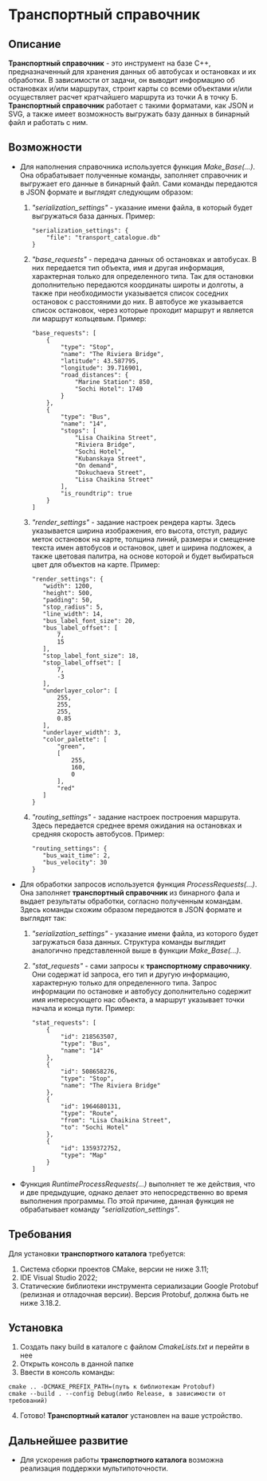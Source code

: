 # Транспортный справочник

## Описание
**Транспортный справочник** - это инструмент на базе C++, предназначенный для хранения данных об автобусах и остановках и их обработки. В зависимости от задачи, он выводит информацию об остановках и/или маршрутах, строит карты со всеми объектами и/или осуществляет расчет кратчайшего маршрута из точки А в точку Б. **Транспортный справочник** работает с такими форматами, как JSON и SVG, а также имеет возможность выгружать базу данных в бинарный файл и работать с ним. 

## Возможности
* Для наполнения справочника используется функция *Make_Base(...)*. Она обрабатывает полученные команды, заполняет справочник и выгружает его данные в бинарный файл. Сами команды передаются в JSON формате и выглядят следующим образом:
    1) *"serialization_settings"* - указание имени файла, в который будет выгружаться база данных. Пример:
        
        ```
        "serialization_settings": {
            "file": "transport_catalogue.db"
        }
        ```
    2) *"base_requests"* - передача данных об остановках и автобусах. В них передается тип объекта, имя и другая информация, характерная только для определенного типа. Так для остановки дополнительно передаются координаты широты и долготы, а также при необходимости указывается список соседних остановок с расстояними до них. В автобусе же указывается список остановок, через которые проходит маршрут и является ли маршрут кольцевым. Пример:
        
        ```
        "base_requests": [
            {
                "type": "Stop",
                "name": "The Riviera Bridge",
                "latitude": 43.587795,
                "longitude": 39.716901,
                "road_distances": {
                    "Marine Station": 850,
                    "Sochi Hotel": 1740
                }
            },
            {
                "type": "Bus",
                "name": "14",
                "stops": [
                    "Lisa Chaikina Street",
                    "Riviera Bridge",
                    "Sochi Hotel",
                    "Kubanskaya Street",
                    "On demand",
                    "Dokuchaeva Street",
                    "Lisa Chaikina Street"
                ],
                "is_roundtrip": true
            }
        ]
        ```
    3) *"render_settings"* - задание настроек рендера карты. Здесь указывается ширина изображения, его высота, отступ, радиус меток остановок на карте, толщина линий, размеры и смещение текста имен автобусов и остановок, цвет и ширина подложек, а также цветовая палитра, на основе которой и будет выбираться цвет для объектов на карте. Пример:
        
        ```
        "render_settings": {
           "width": 1200,
           "height": 500,
           "padding": 50,
           "stop_radius": 5,
           "line_width": 14,
           "bus_label_font_size": 20,
           "bus_label_offset": [
               7,
               15
           ],
           "stop_label_font_size": 18,
           "stop_label_offset": [
               7,
               -3
           ],
           "underlayer_color": [
               255,
               255,
               255,
               0.85
           ],
           "underlayer_width": 3,
           "color_palette": [
               "green",
               [
                   255,
                   160,
                   0
               ],
               "red"
           ]
        }
        ```
    4) *"routing_settings"* - задание настроек построения маршрута. Здесь передается среднее время ожидания на остановках и средняя скорость автобусов. Пример:
        
        ```
        "routing_settings": {
           "bus_wait_time": 2,
           "bus_velocity": 30
        }
        ```
* Для обработки запросов используется функция *ProcessRequests(...)*. Она заполняет **транспортный справочник** из бинарного фала и выдает результаты обработки, согласно полученным командам. Здесь команды схожим образом передаются в JSON формате и выглядят так:
    1) *"serialization_settings"* - указание имени файла, из которого будет загружаться база данных. Структура команды выглядит аналогично представленной выше в функции *Make_Base(...)*.
    2) *"stat_requests"* - сами запросы к **транспортному справочнику**. Они содержат id запроса, его тип и другую информацию, характерную только для определенного типа. Запрос информации по остановке и автобусу дополнительно содержит имя интересующего нас объекта, а маршрут указывает точки начала и конца пути. Пример:
        
        ```
        "stat_requests": [
            {
                "id": 218563507,
                "type": "Bus",
                "name": "14"
            },
            {
                "id": 508658276,
                "type": "Stop",
                "name": "The Riviera Bridge"
            },
            {
                "id": 1964680131,
                "type": "Route",
                "from": "Lisa Chaikina Street",
                "to": "Sochi Hotel"
            },
            {
                "id": 1359372752,
                "type": "Map"
            }
        ]
        ```
* Функция *RuntimeProcessRequests(...)* выполняет те же действия, что и две предыдущие, однако делает это непосредственно во время выполнения программы. По этой причине, данная функция не обрабатывает команду *"serialization_settings"*.

## Требования
Для установки **транспортного каталога** требуется:
1) Cистема сборки проектов CMake, версии не ниже 3.11;
2) IDE Visual Studio 2022;
3) Cтатические библиотеки инструмента сериализации Google Protobuf (релизная и отладочная версии). Версия Protobuf, должна быть не ниже 3.18.2.

## Установка
1) Создать паку build в каталоге с файлом *CmakeLists.txt* и перейти в нее
2) Открыть консоль в данной папке
3) Ввести в консоль команды:

```
cmake .. -DCMAKE_PREFIX_PATH=(путь к библиотекам Protobuf)
cmake --build . --config Debug(либо Release, в зависимости от требований)
```
4) Готово! **Транспортный каталог** установлен на ваше устройство.

## Дальнейшее развитие
* Для ускорения работы **транспортного каталога** возможна реализация поддержки мультипоточности.